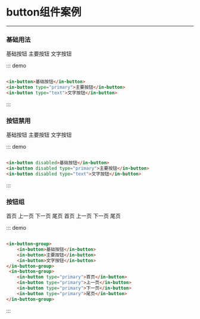 # button组件案例
---
### 基础用法

<div class="demo-block">
    <in-button>基础按钮</in-button>
    <in-button type="primary">主要按钮</in-button>
    <in-button type="text">文字按钮</in-button>
</div>

::: demo
```html

<in-button>基础按钮</in-button>
<in-button type="primary">主要按钮</in-button>
<in-button type="text">文字按钮</in-button>

```
:::

### 按钮禁用

<div class="demo-block">
    <in-button disabled>基础按钮</in-button>
    <in-button disabled type="primary">主要按钮</in-button>
    <in-button disabled type="text">文字按钮</in-button>
</div>

::: demo
```html

<in-button disabled>基础按钮</in-button>
<in-button disabled type="primary">主要按钮</in-button>
<in-button disabled type="text">文字按钮</in-button>

```
:::

### 按钮组

<div class="demo-block">
    <in-button-group>
        <in-button>首页</in-button>
        <in-button>上一页</in-button>
        <in-button>下一页</in-button>
        <in-button>尾页</in-button>
    </in-button-group>
    <in-button-group>
        <in-button type="primary">首页</in-button>
        <in-button type="primary">上一页</in-button>
        <in-button type="primary">下一页</in-button>
        <in-button type="primary">尾页</in-button>
    </in-button-group>
</div>

::: demo
```html

<in-button-group>
    <in-button>基础按钮</in-button>
    <in-button>主要按钮</in-button>
    <in-button>文字按钮</in-button>
</in-button-group>
 <in-button-group>
    <in-button type="primary">首页</in-button>
    <in-button type="primary">上一页</in-button>
    <in-button type="primary">下一页</in-button>
    <in-button type="primary">尾页</in-button>
</in-button-group>

```
:::